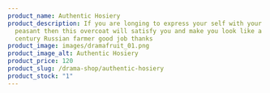 ```yaml
---
product_name: Authentic Hosiery
product_description: If you are longing to express your self with your authentic
  peasant then this overcoat will satisfy you and make you look like a 16th
  century Russian farmer good job thanks
product_image: images/dramafruit_01.png
product_image_alt: Authentic Hosiery
product_price: 120
product_slug: /drama-shop/authentic-hosiery
product_stock: "1"
---
```

